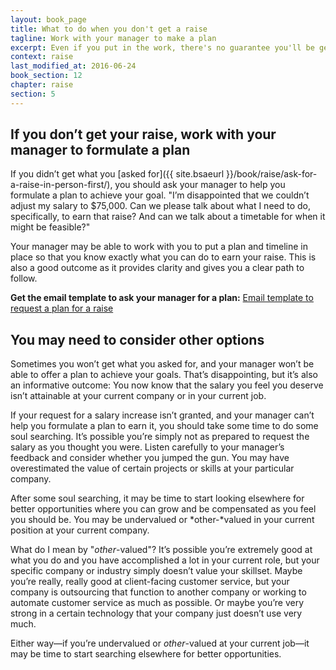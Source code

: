 ```yaml
---
layout: book_page
title: What to do when you don't get a raise
tagline: Work with your manager to make a plan
excerpt: Even if you put in the work, there's no guarantee you'll be get a raise. Here's how to plan your next move after bad news.
context: raise
last_modified_at: 2016-06-24
book_section: 12
chapter: raise
section: 5
---
```

## If you don’t get your raise, work with your manager to formulate a plan

If you didn’t get what you [asked for]({{ site.bsaeurl }}/book/raise/ask-for-a-raise-in-person-first/), you should ask your manager to help you formulate a plan to achieve your goal. "I’m disappointed that we couldn’t adjust my salary to $75,000. Can we please talk about what I need to do, specifically, to earn that raise? And can we talk about a timetable for when it might be feasible?"

Your manager may be able to work with you to put a plan and timeline in place so that you know exactly what you can do to earn your raise. This is also a good outcome as it provides clarity and gives you a clear path to follow.

<div class='ad-box'>
<p><strong>Get the email template to ask your manager for a plan:</strong> <a href="{{ site.baseurl }}/salary-increase-letter-sample#request-a-plan">Email template to request a plan for a raise</a></p>
</div>

## You may need to consider other options

Sometimes you won’t get what you asked for, and your manager won’t be able to offer a plan to achieve your goals. That’s disappointing, but it’s also an informative outcome: You now know that the salary you feel you deserve isn’t attainable at your current company or in your current job. 

If your request for a salary increase isn’t granted, and your manager can’t help you formulate a plan to earn it, you should take some time to do some soul searching. It’s possible you’re simply not as prepared to request the salary as you thought you were. Listen carefully to your manager’s feedback and consider whether you jumped the gun. You may have overestimated the value of certain projects or skills at your particular company.

After some soul searching, it may be time to start looking elsewhere for better opportunities where you can grow and be compensated as you feel you should be. You may be undervalued or *other-*valued in your current position at your current company. 

What do I mean by "*other*-valued"? It’s possible you’re extremely good at what you do and you have accomplished a lot in your current role, but your specific company or industry simply doesn’t value your skillset. Maybe you’re really, really good at client-facing customer service, but your company is outsourcing that function to another company or working to automate customer service as much as possible. Or maybe you’re very strong in a certain technology that your company just doesn’t use very much.

Either way—if you’re undervalued or *other*-valued at your current job—it may be time to start searching elsewhere for better opportunities.